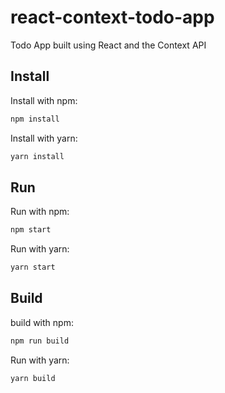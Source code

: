 # react-context-todo-app
Todo App built using React and the Context API

## Install

Install with npm:

```bash
npm install
```

Install with yarn:

```bash
yarn install
```

## Run

Run with npm:

```bash
npm start
```

Run with yarn:

```bash
yarn start
```

## Build

build with npm:

```bash
npm run build
```

Run with yarn:

```bash
yarn build
```
